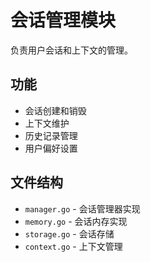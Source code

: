 # 会话管理模块

负责用户会话和上下文的管理。

## 功能

- 会话创建和销毁
- 上下文维护
- 历史记录管理
- 用户偏好设置

## 文件结构

- `manager.go` - 会话管理器实现
- `memory.go` - 会话内存实现
- `storage.go` - 会话存储
- `context.go` - 上下文管理
